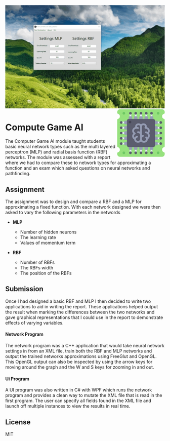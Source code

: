 
<img src='preview.gif' />

<img src='icon.png' width='150' height='150' align='right'/>

# Compute Game AI

The Computer Game AI module taught students basic neural network types such as the multi layered perceptron (MLP) and radial basis function (RBF) networks. The module was assessed with a report where we had to compare these to network types for approximating a function and an exam which asked questions on neural networks and pathfinding.  
 
## Assignment

The assignment was to design and compare a RBF and a MLP for approximating a fixed function. With each network designed we were then asked to vary the following parameters in the networds

* **MLP**
   * Number of hidden neurons
   * The learning rate
   * Values of momentum term

* **RBF**
   * Number of RBFs
   * The RBFs width
   * The position of the RBFs

## Submission

Once I had designed a basic RBF and MLP I then decided to write two applications to aid in writing the report. These applications helped output the result when marking the differences between the two networks and gave graphical representations that I could use in the report to demonstrate effects of varying variables.

#### Network Program

The network program was a C++ application that would take neural network settings in from an XML file, train both the RBF and MLP networks and output the trained networks approximations using FreeGlut and OpenGL. This OpenGL output can also be inspected by using the arrow keys for moving around the graph and the W and S keys for zooming in and out.

#### Ui Program

A UI program was also written in C# with WPF which runs the network program and provides a clean way to mutate the XML file that is read in the first program. The user can specify all fields found in the XML file and launch off multiple instances to view the results in real time.

## License

MIT
